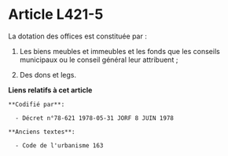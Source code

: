 # Article L421-5

La dotation des offices est constituée par :

1. Les biens meubles et immeubles et les fonds que les conseils municipaux ou le conseil général leur attribuent ;

2. Des dons et legs.

**Liens relatifs à cet article**

	**Codifié par**:

	  - Décret n°78-621 1978-05-31 JORF 8 JUIN 1978

	**Anciens textes**:

	  - Code de l'urbanisme 163
